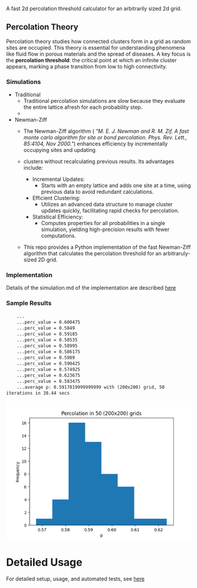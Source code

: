 A fast 2d percolation threshold calculator for an arbitrarily sized 2d grid.

## Percolation Theory
Percolation theory studies how connected clusters form in a grid as random sites are occupied. 
This theory is essential for understanding phenomena like fluid flow in porous materials and the spread of diseases. 
A key focus is the **percolation threshold**: the critical point at which an infinite cluster appears, 
marking a phase transition from low to high connectivity.

### Simulations
- Traditional
    - Traditional percolation simulations are slow because they evaluate the entire lattice afresh for each probability step.
    - 
- Newman-Ziff
  - The Newman-Ziff algorithm ( *"M. E. J. Newman and R. M. Zif. A fast monte carlo algorithm for site or bond
  percolation. Phys. Rev. Lett., 85:4104, Nov 2000."*) enhances efficiency by incrementally occupying sites and updating 
  - clusters without recalculating previous results. Its advantages include:
    - Incremental Updates: 
      - Starts with an empty lattice and adds one site at a time, using previous data to avoid redundant calculations.
    - Efficient Clustering: 
      - Utilizes an advanced data structure to manage cluster updates quickly, facilitating rapid checks for percolation.
    - Statistical Efficiency: 
      - Computes properties for all probabilities in a single simulation, yielding high-precision results with fewer computations.

  - This repo provides a Python implementation of the fast Newman-Ziff algorithm that calculates the percolation threshold for 
    an arbitraruly-sized 2D grid.

### Implementation
  Details of the simulation.md of the implementation are described [here](simulation.md)

### Sample Results
        ...
        ...perc_value = 0.600475
        ...perc_value = 0.5849
        ...perc_value = 0.59185
        ...perc_value = 0.58535
        ...perc_value = 0.58995
        ...perc_value = 0.586175
        ...perc_value = 0.5989
        ...perc_value = 0.590425
        ...perc_value = 0.574925
        ...perc_value = 0.623675
        ...perc_value = 0.583475
        ...average p: 0.5917819999999999 with (200x200) grid, 50 iterations in 38.44 secs 
  
  ![alt example](supp/img/perc_50_200x200.png)

# Detailed Usage
  For detailed setup, usage, and automated tests, see  [here](details.md)
